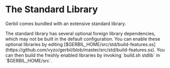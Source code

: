 # The Standard Library

Gerbil comes bundled with an extensive standard library.

The standard library has several optional foreign library
dependencies, which may not be built in the default configuration. You
can enable these optional libraries by editing
[$GERBIL_HOME/src/std/build-features.ss](https://github.com/vyzo/gerbil/blob/master/src/std/build-features.ss).
You can then build the freshly enabled libraries by invoking `build.sh stdlib`
in `$GERBIL_HOME/src`.
